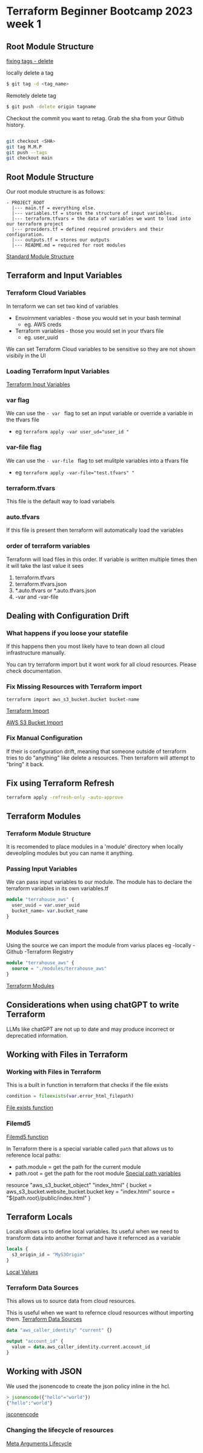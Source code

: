 # Terraform Beginner Bootcamp 2023 week 1


## Root Module Structure

[fixing tags - delete](https://devconnected.com/how-to-delete-local-and-remote-tags-on-git/)

locally delete a tag
```sh
$ git tag -d <tag_name>

```

Remotely delete tag
```sh
$ git push -delete origin tagname

```

Checkout the commit you want to retag. Grab the sha from your Github history.

```sh

git checkout <SHA>
git tag M.M.P
git push --tags
git checkout main

```

## Root Module Structure

Our root module structure is as follows:


```
- PROJECT_ROOT
  |--- main.tf = everything else.
  |--- variables.tf = stores the structure of input variables.
  |--- terraform.tfvars = the data of variables we want to load into our terraform project
  |--- providers.tf = defined required providers and their configuration.
  |--- outputs.tf = stores our outputs
  |--- README.md = required for root modules
```

 [Standard Module Structure](https://developer.hashicorp.com/terraform/language/modules/develop/structure)

## Terraform and Input Variables

### Terraform Cloud Variables
In terraform we can set two kind of variables
- Envoirnment variables - those you would set in your bash terminal
  - eg. AWS creds
- Terraform variables - those you would set in your tfvars file
  - eg. user_uuid

We can set Terraform Cloud variables to be sensitive so they are not shown visibily in the UI

### Loading Terraform Input Variables
[Terraform Input Variables](https://developer.hashicorp.com/terraform/language/values/variables)

### var flag
We can use the `- var ` flag to set an input variable or override a variable in the tfvars file 
  - eg `terraform apply -var user_ud="user_id "`
  
### var-file flag
We can use the `- var-file ` flag to set mulitple variables into a  tfvars file 
  - eg `terraform apply -var-file="test.tfvars" "`

### terraform.tfvars

This file is the default way to load variabels

### auto.tfvars
If this file is present then terraform will automatically load the variables

### order of terraform variables
Terraform will load files in this order. If variable is written multiple times then it will take the last value it sees

1. terraform.tfvars
2. terraform.tfvars.json
3. *.auto.tfvars or *.auto.tfvars.json
4. -var and -var-file


## Dealing with Configuration Drift


### What happens if you loose your statefile

If this happens then you most likely have to tean down all cloud infrastructure manually.

You can try terraform import but it wont work for all cloud resources. Please check documentation.

### Fix Missing Resources with Terraform import

`terraform import aws_s3_bucket.bucket bucket-name`

[Terraform Import](https://developer.hashicorp.com/terraform/cli/import)

[AWS S3 Bucket Import](https://registry.terraform.io/providers/hashicorp/aws/latest/docs/resources/s3_bucket#import)
### Fix Manual Configuration

If their is configuration drift, meaning that someone outside of terraform tries to do "anything" like delete a resources. Then terraform will attempt to "bring" it back.

## Fix using Terraform Refresh

```sh
terraform apply -refresh-only -auto-approve
```

## Terraform Modules

### Terraform Module Structure
It is recomended to place modules in a 'module' directory when locally deveolpling modules but you can name it anything.

### Passing Input Variables

We can pass input variables to our module.
The module has to declare the terraform variables in its own variables.tf
```tf
module "terrahouse_aws" {
  user_uuid = var.user_uuid
  bucket_name= var.bucket_name
}
```
### Modules Sources

Using the source we can import the module from varius places eg
-locally
-Github
-Terraform Registry

```tf
module "terrahouse_aws" {
  source = "./modules/terrahouse_aws"
}
```
[Terraform Modules](https://developer.hashicorp.com/terraform/language/modules/sources)



## Considerations when using chatGPT to write Terraform

LLMs like chatGPT are not up to date and may produce incorrect or deprecatied information.

## Working with Files in Terraform


### Working with Files in Terraform

This is a built in function in terraform that checks if the file exists

```tf
condition = fileexists(var.error_html_filepath)
```
[File exists function](https://developer.hashicorp.com/terraform/language/functions/fileexists)

### Filemd5


[Filemd5 function](https://developer.hashicorp.com/terraform/language/functions/filemd5)

In Terraform there is a special variable called `path` that allows us to reference local paths:
- path.module = get the path for the current module
- path.root = get the path for the root module
[Special path variables](https://developer.hashicorp.com/terraform/language/expressions/references)


resource "aws_s3_bucket_object" "index_html" {
  bucket = aws_s3_bucket.website_bucket.bucket
  key    = "index.html"
  source = "${path.root}/public/index.html"
}

## Terraform Locals
Locals allows us to define local variables.
Its useful when we need to transform data into another format and have it refernced as a variable
```tf
locals {
  s3_origin_id = "MyS3Origin"
}
```
[Local Values](https://developer.hashicorp.com/terraform/language/values/locals)
### Terraform Data Sources

This allows us to source data from cloud resources.

This is useful when we want to refernce cloud resources without importing them.
[Terraform Data Sources](https://developer.hashicorp.com/terraform/language/data-sources)

```tf
data "aws_caller_identity" "current" {}

output "account_id" {
  value = data.aws_caller_identity.current.account_id
}
```

## Working with JSON

We used the jsonencode to create the json policy inline in the hcl.

```tf
> jsonencode({"hello"="world"})
{"hello":"world"}

```
[jsconencode](https://developer.hashicorp.com/terraform/language/functions/jsonencode)

### Changing the lifecycle of resources

[Meta Arguments Lifecycle](https://developer.hashicorp.com/terraform/language/meta-arguments/lifecycle)